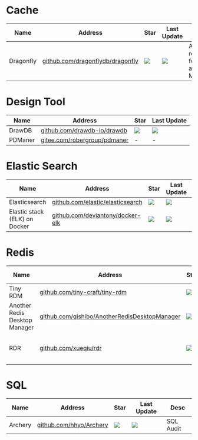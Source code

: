 # Cache
Name| Address | Star| Last Update| Desc
-|-|-|-|-|
Dragonfly|[github.com/dragonflydb/dragonfly](https://github.com/dragonflydb/dragonfly)|<img src="https://img.shields.io/github/stars/dragonflydb/dragonfly?style=for-the-badge" />|<img src="https://img.shields.io/github/last-commit/dragonflydb/dragonfly?style=for-the-badge" />|A modern replacement for Redis and Memcached


# Design Tool
Name| Address | Star| Last Update
-|-|-|-|
DrawDB|[github.com/drawdb-io/drawdb](https://github.com/drawdb-io/drawdb)|<img src="https://img.shields.io/github/stars/drawdb-io/drawdb?style=for-the-badge" />|<img src="https://img.shields.io/github/last-commit/drawdb-io/drawdb?style=for-the-badge" />
PDManer|[gitee.com/robergroup/pdmaner](https://gitee.com/robergroup/pdmaner)|-|-



# Elastic Search
Name| Address | Star| Last Update| Desc
-|-|-|-|-|
Elasticsearch|[github.com/elastic/elasticsearch](https://github.com/elastic/elasticsearch)|<img src="https://img.shields.io/github/stars/elastic/elasticsearch?style=for-the-badge" />|<img src="https://img.shields.io/github/last-commit/elastic/elasticsearch?style=for-the-badge" />|DB
Elastic stack (ELK) on Docker|[github.com/deviantony/docker-elk](https://github.com/deviantony/docker-elk)|<img src="https://img.shields.io/github/stars/deviantony/docker-elk?style=for-the-badge" />|<img src="https://img.shields.io/github/last-commit/deviantony/docker-elk?style=for-the-badge" />|Quick Deploy ELK

# Redis
Name| Address | Star| Last Update| Desc
-|-|-|-|-|
Tiny RDM|[github.com/tiny-craft/tiny-rdm](https://github.com/tiny-craft/tiny-rdm)|<img src="https://img.shields.io/github/stars/tiny-craft/tiny-rdm?style=for-the-badge" />|<img src="https://img.shields.io/github/last-commit/tiny-craft/tiny-rdm?style=for-the-badge" />|Redis Client
Another Redis Desktop Manager|[github.com/qishibo/AnotherRedisDesktopManager](https://github.com/qishibo/AnotherRedisDesktopManager)|<img src="https://img.shields.io/github/stars/qishibo/AnotherRedisDesktopManager?style=for-the-badge" />|<img src="https://img.shields.io/github/last-commit/qishibo/AnotherRedisDesktopManager?style=for-the-badge" />|Redis Client
RDR|[github.com/xueqiu/rdr](https://github.com/xueqiu/rdr)|<img src="https://img.shields.io/github/stars/xueqiu/rdr?style=for-the-badge" />|<img src="https://img.shields.io/github/last-commit/xueqiu/rdr?style=for-the-badge" />|Redis Memory Analysis Tool


# SQL 
Name| Address | Star| Last Update| Desc
-|-|-|-|-|
Archery|[github.com/hhyo/Archery](https://github.com/hhyo/Archery)|<img src="https://img.shields.io/github/stars/hhyo/Archery?style=for-the-badge" />|<img src="https://img.shields.io/github/last-commit/hhyo/Archery?style=for-the-badge" />| SQL Audit
